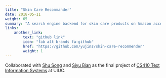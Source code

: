 ```yaml
---
title: "Skin Care Recommander"
date: 2018-05-11
weight: 65
summary: "A search engine backend for skin care products on Amazon according to product effects (e.g. anti-aging) and types. Boost products with high-star reviews mentioning the effects in the search query."
links:
    another_link:
        text: "github link"
        icon: "fab alt brands fa-github"
        href: "https://github.com/yujinz/skin-care-recommender"
        weight: 1
---
```


Collaborated with [Shu Song](https://github.com/SusieeSong) and [Siyu Bian](https://github.com/siyubian) as the final project of [CS410 Text Information Systems](https://courses.engr.illinois.edu/cs410/sp2018/) at UIUC.
